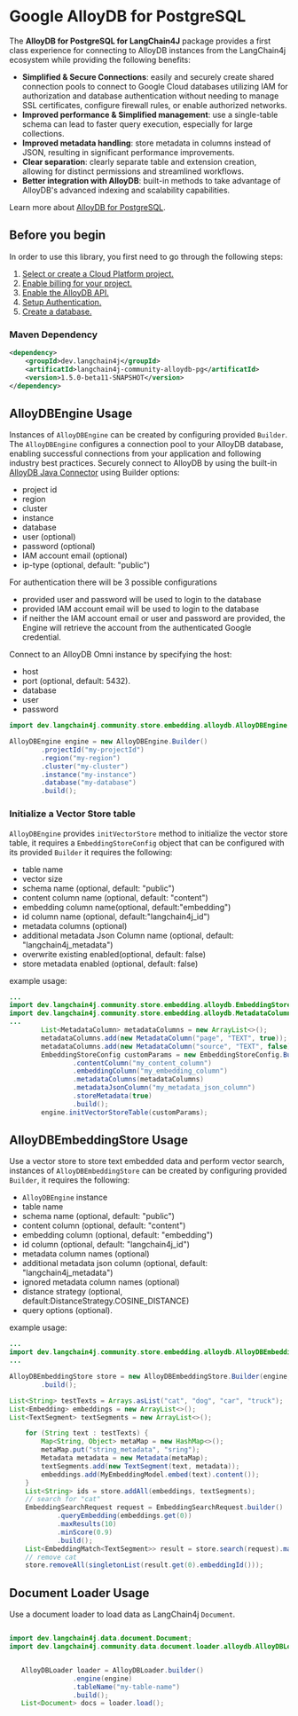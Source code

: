 # Google AlloyDB for PostgreSQL

The **AlloyDB for PostgreSQL for LangChain4J** package provides a first class experience for connecting to
AlloyDB instances from the LangChain4j ecosystem while providing the following benefits:

- **Simplified & Secure Connections**: easily and securely create shared connection pools to connect to Google Cloud databases utilizing IAM for authorization and database authentication without needing to manage SSL certificates, configure firewall rules, or enable authorized networks.
- **Improved performance & Simplified management**: use a single-table schema can lead to faster query execution, especially for large collections.
- **Improved metadata handling**: store metadata in columns instead of JSON, resulting in significant performance improvements.
- **Clear separation**: clearly separate table and extension creation, allowing for distinct permissions and streamlined workflows.
- **Better integration with AlloyDB**: built-in methods to take advantage of AlloyDB's advanced indexing and scalability capabilities.

Learn more about [AlloyDB for PostgreSQL](https://cloud.google.com/alloydb).

## Before you begin

In order to use this library, you first need to go through the following
steps:

1. [Select or create a Cloud Platform project.](https://console.cloud.google.com/project)
2. [Enable billing for your project.](https://cloud.google.com/billing/docs/how-to/modify-project#enable_billing_for_a_project)
3. [Enable the AlloyDB API.](https://console.cloud.google.com/flows/enableapi?apiid=alloydb.googleapis.com)
4. [Setup Authentication.](https://googleapis.dev/python/google-api-core/latest/auth.html)
5. [Create a database.](https://cloud.google.com/alloydb/docs/quickstart/create-and-connect)

### Maven Dependency

```xml
<dependency>
    <groupId>dev.langchain4j</groupId>
    <artificatId>langchain4j-community-alloydb-pg</artificatId>
    <version>1.5.0-beta11-SNAPSHOT</version>
</dependency>
```

## AlloyDBEngine Usage

Instances of `AlloyDBEngine` can be created by configuring provided `Builder`. The `AlloyDBEngine` configures a connection pool to your AlloyDB database,
enabling successful connections from your application and following industry best practices.
Securely connect to AlloyDB by using the built-in [AlloyDB Java Connector](https://github.com/GoogleCloudPlatform/alloydb-java-connector/tree/main) using Builder
options:
 - project id
 - region
 - cluster
 - instance
 - database
 - user (optional)
 - password (optional)
 - IAM account email (optional)
 - ip-type (optional, default: "public")

For authentication there will be 3 possible configurations
- provided user and password will be used to login to the database
- provided IAM account email will be used to login to the database
- if neither the IAM account email or user and password are provided, the Engine will retrieve the account from the authenticated Google credential.

Connect to an AlloyDB Omni instance by specifying the host:
 - host
 - port (optional, default: 5432).
 - database
 - user
 - password

```java
import dev.langchain4j.community.store.embedding.alloydb.AlloyDBEngine;

AlloyDBEngine engine = new AlloyDBEngine.Builder()
        .projectId("my-projectId")
        .region("my-region")
        .cluster("my-cluster")
        .instance("my-instance")
        .database("my-database")
        .build();

```


### Initialize a Vector Store table
`AlloyDBEngine` provides `initVectorStore` method to initialize the vector store table, it requires a `EmbeddingStoreConfig` object that can be configured with its provided `Builder` it requires the following:
- table name
- vector size
- schema name (optional, default: "public")
- content column name (optional, default: "content")
- embedding column name(optional, default:"embedding")
- id column name (optional, default:"langchain4j_id")
- metadata columns (optional)
- additional metadata Json Column name (optional, default: "langchain4j_metadata")
- overwrite existing enabled(optional, default: false)
- store metadata enabled (optional, default: false)

example usage:

```java
...
import dev.langchain4j.community.store.embedding.alloydb.EmbeddingStoreConfig;
import dev.langchain4j.community.store.embedding.alloydb.MetadataColumn;
...
        List<MetadataColumn> metadataColumns = new ArrayList<>();
        metadataColumns.add(new MetadataColumn("page", "TEXT", true));
        metadataColumns.add(new MetadataColumn("source", "TEXT", false));
        EmbeddingStoreConfig customParams = new EmbeddingStoreConfig.Builder("MY_TABLE_NAME", 768)
                .contentColumn("my_content_column")
                .embeddingColumn("my_embedding_column")
                .metadataColumns(metadataColumns)
                .metadataJsonColumn("my_metadata_json_column")
                .storeMetadata(true)
                .build();
        engine.initVectorStoreTable(customParams);
```

## AlloyDBEmbeddingStore Usage

Use a vector store to store text embedded data and perform vector search, instances of `AlloyDBEmbeddingStore` can be created by configuring provided `Builder`, it requires the following:
- `AlloyDBEngine` instance
- table name
- schema name (optional, default: "public")
- content column (optional, default: "content")
- embedding column (optional, default: "embedding")
- id column (optional, default: "langchain4j_id")
- metadata column names (optional)
- additional metadata json column (optional, default: "langchain4j_metadata")
- ignored metadata column names (optional)
- distance strategy (optional, default:DistanceStrategy.COSINE_DISTANCE)
- query options (optional).

example usage:

```java
...
import dev.langchain4j.community.store.embedding.alloydb.AlloyDBEmbeddingStore;
...

AlloyDBEmbeddingStore store = new AlloyDBEmbeddingStore.Builder(engine, TABLE_NAME)
        .build();

List<String> testTexts = Arrays.asList("cat", "dog", "car", "truck");
List<Embedding> embeddings = new ArrayList<>();
List<TextSegment> textSegments = new ArrayList<>();

    for (String text : testTexts) {
        Map<String, Object> metaMap = new HashMap<>();
        metaMap.put("string_metadata", "sring");
        Metadata metadata = new Metadata(metaMap);
        textSegments.add(new TextSegment(text, metadata));
        embeddings.add(MyEmbeddingModel.embed(text).content());
    }
    List<String> ids = store.addAll(embeddings, textSegments);
    // search for "cat"
    EmbeddingSearchRequest request = EmbeddingSearchRequest.builder()
            .queryEmbedding(embeddings.get(0))
            .maxResults(10)
            .minScore(0.9)
            .build();
    List<EmbeddingMatch<TextSegment>> result = store.search(request).matches();
    // remove cat
    store.removeAll(singletonList(result.get(0).embeddingId()));

```

## Document Loader Usage

Use a document loader to load data as LangChain4j `Document`.

```java

import dev.langchain4j.data.document.Document;
import dev.langchain4j.community.data.document.loader.alloydb.AlloyDBLoader;


   AlloyDBLoader loader = AlloyDBLoader.builder()
                .engine(engine)
                .tableName("my-table-name")
                .build();
   List<Document> docs = loader.load();

   ```
